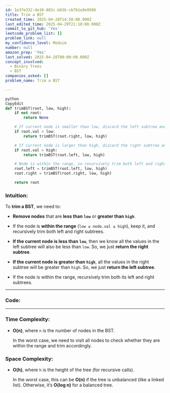 ```yaml
---
id: 1e37e332-de10-802c-b83b-cb7b1a9e9588
title: Trim a BST
created_time: 2025-04-28T14:58:00.000Z
last_edited_time: 2025-04-29T21:18:00.000Z
commit_to_git_hub: 'Yes'
leetcode_problem_list: []
problem_link: null
my_confidence_level: Meduim
number: null
amazon_prep: 'Yes'
last_solved: 2025-04-28T00:00:00.000Z
concept_involved:
  - Binary Trees
  - BST
companies_asked: []
problem_name: Trim a BST

---
```


```python
python
CopyEdit
def trimBST(root, low, high):
    if not root:
        return None

    # If current node is smaller than low, discard the left subtree and process the right subtree
    if root.val < low:
        return trimBST(root.right, low, high)

    # If current node is larger than high, discard the right subtree and process the left subtree
    if root.val > high:
        return trimBST(root.left, low, high)

    # Node is within the range, so recursively trim both left and right subtrees
    root.left = trimBST(root.left, low, high)
    root.right = trimBST(root.right, low, high)

    return root


```

### **Intuition:**

To **trim a BST**, we need to:

*   **Remove nodes** that are **less than** **`low`** or **greater than** **`high`**.

*   If the node is **within the range** (`low ≤ node.val ≤ high`), keep it, and recursively trim both left and right subtrees.

*   **If the current node is less than** **`low`**, then we know all the values in the left subtree will also be less than `low`. So, we just **return the right subtree**.

*   **If the current node is greater than** **`high`**, all the values in the right subtree will be greater than `high`. So, we just **return the left subtree**.

*   If the node is within the range, recursively trim both its left and right subtrees.

***

### **Code:**

***

### **Time Complexity:**

*   **O(n)**, where `n` is the number of nodes in the BST.

    In the worst case, we need to visit all nodes to check whether they are within the range and trim accordingly.

### **Space Complexity:**

*   **O(h)**, where `h` is the height of the tree (for recursive calls).

    In the worst case, this can be **O(n)** if the tree is unbalanced (like a linked list). Otherwise, it’s **O(log n)** for a balanced tree.
